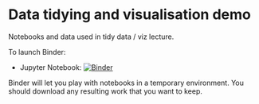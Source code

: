 Data tidying and visualisation demo
===================================

Notebooks and data used in tidy data / viz lecture.

To launch Binder:

* Jupyter Notebook: [![Binder](https://mybinder.org/badge.svg)](https://mybinder.org/v2/gh/claresloggett/data_viz_demo/master)

Binder will let you play with notebooks in a temporary environment. You should download any resulting work that you want to keep.
